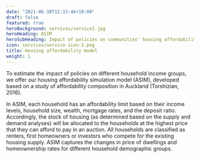 ```yaml
---
date: "2021-06-30T12:33:46+10:00"
draft: false
featured: true
heroBackground: services/service1.jpg
heroHeading: ASIM
heroSubHeading: Impact of policies on communities' housing affordability
icon: services/service-icon-1.png
title: Housing affordability model
weight: 1
---
```


To estimate the impact of policies on different household income groups, we offer our housing affordability simulation model (ASIM), developed based on a study of affordability composition in Auckland (Torshizian, 2016).  

In ASIM, each household has an affordability limit  based on their income levels, household size, wealth, mortgage rates, and the deposit ratio. Accordingly, the stock of housing (as determined based on the supply and demand analyses) will be allocated to the households at the highest price that they can afford to pay in an auction.  All households are classified as renters, first homeowners or investors who compete for the existing housing supply. ASIM captures the changes in price of dwellings and homeownership rates for different household demographic groups.

<img scr="https://www.principaleconomics.com/images/ASIM_flow.svg" wideth = "50%">